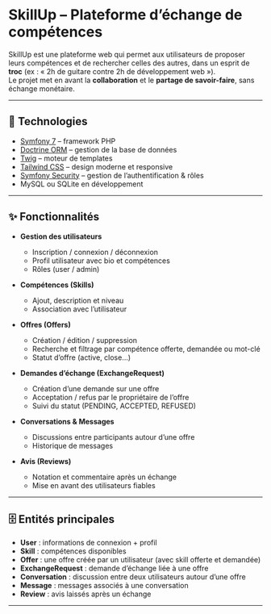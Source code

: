 # SkillUp – Plateforme d’échange de compétences

SkillUp est une plateforme web qui permet aux utilisateurs de proposer leurs compétences et de rechercher celles des autres, dans un esprit de **troc** (ex : « 2h de guitare contre 2h de développement web »).  
Le projet met en avant la **collaboration** et le **partage de savoir-faire**, sans échange monétaire.

---

## 🚀 Technologies

- [Symfony 7](https://symfony.com/) – framework PHP
- [Doctrine ORM](https://www.doctrine-project.org/) – gestion de la base de données
- [Twig](https://twig.symfony.com/) – moteur de templates
- [Tailwind CSS](https://tailwindcss.com/) – design moderne et responsive
- [Symfony Security](https://symfony.com/doc/current/security.html) – gestion de l’authentification & rôles
- MySQL ou SQLite en développement

---

## ✨ Fonctionnalités

- **Gestion des utilisateurs**
  - Inscription / connexion / déconnexion
  - Profil utilisateur avec bio et compétences
  - Rôles (user / admin)

- **Compétences (Skills)**
  - Ajout, description et niveau
  - Association avec l’utilisateur

- **Offres (Offers)**
  - Création / édition / suppression
  - Recherche et filtrage par compétence offerte, demandée ou mot-clé
  - Statut d’offre (active, close…)

- **Demandes d’échange (ExchangeRequest)**
  - Création d’une demande sur une offre
  - Acceptation / refus par le propriétaire de l’offre
  - Suivi du statut (PENDING, ACCEPTED, REFUSED)

- **Conversations & Messages**
  - Discussions entre participants autour d’une offre
  - Historique de messages

- **Avis (Reviews)**
  - Notation et commentaire après un échange
  - Mise en avant des utilisateurs fiables

---

## 🗄️ Entités principales

- **User** : informations de connexion + profil
- **Skill** : compétences disponibles
- **Offer** : une offre créée par un utilisateur (avec skill offerte et demandée)
- **ExchangeRequest** : demande d’échange liée à une offre
- **Conversation** : discussion entre deux utilisateurs autour d’une offre
- **Message** : messages associés à une conversation
- **Review** : avis laissés après un échange

---
